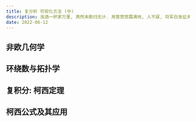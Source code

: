 ```yaml
---
title: 复分析 可视化方法 (中)
description: 浊酒一杯家万里, 燕然未勒归无计. 羌管悠悠霜满地, 人不寐, 将军白发征夫泪.
date: 2022-06-12
---
```


## 非欧几何学

## 环绕数与拓扑学

## 复积分: 柯西定理

## 柯西公式及其应用
